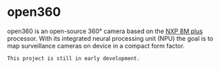 # open360

open360 is an open-source 360° camera based on the [NXP 8M plus](https://www.nxp.com/products/processors-and-microcontrollers/arm-processors/i-mx-applications-processors/i-mx-8-applications-processors/i-mx-8m-plus-arm-cortex-a53-machine-learning-vision-multimedia-and-industrial-iot:IMX8MPLUS) processor. With its integrated neural processing unit (NPU) the goal is to map surveillance cameras on device in a compact form factor.

```{note}
This project is still in early development. 
```
